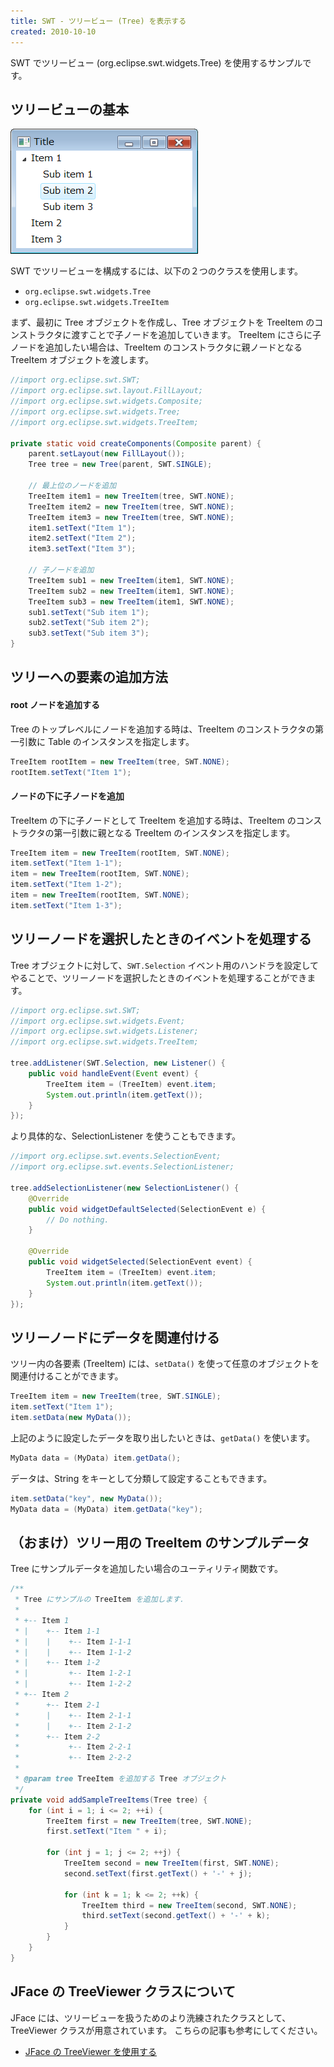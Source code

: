 ```yaml
---
title: SWT - ツリービュー (Tree) を表示する
created: 2010-10-10
---
```


SWT でツリービュー (org.eclipse.swt.widgets.Tree) を使用するサンプルです。


ツリービューの基本
----

![tree.png](./tree.png)

SWT でツリービューを構成するには、以下の２つのクラスを使用します。

- `org.eclipse.swt.widgets.Tree`
- `org.eclipse.swt.widgets.TreeItem`

まず、最初に Tree オブジェクトを作成し、Tree オブジェクトを TreeItem のコンストラクタに渡すことで子ノードを追加していきます。
TreeItem にさらに子ノードを追加したい場合は、TreeItem のコンストラクタに親ノードとなる TreeItem オブジェクトを渡します。

~~~ java
//import org.eclipse.swt.SWT;
//import org.eclipse.swt.layout.FillLayout;
//import org.eclipse.swt.widgets.Composite;
//import org.eclipse.swt.widgets.Tree;
//import org.eclipse.swt.widgets.TreeItem;

private static void createComponents(Composite parent) {
    parent.setLayout(new FillLayout());
    Tree tree = new Tree(parent, SWT.SINGLE);

    // 最上位のノードを追加
    TreeItem item1 = new TreeItem(tree, SWT.NONE);
    TreeItem item2 = new TreeItem(tree, SWT.NONE);
    TreeItem item3 = new TreeItem(tree, SWT.NONE);
    item1.setText("Item 1");
    item2.setText("Item 2");
    item3.setText("Item 3");

    // 子ノードを追加
    TreeItem sub1 = new TreeItem(item1, SWT.NONE);
    TreeItem sub2 = new TreeItem(item1, SWT.NONE);
    TreeItem sub3 = new TreeItem(item1, SWT.NONE);
    sub1.setText("Sub item 1");
    sub2.setText("Sub item 2");
    sub3.setText("Sub item 3");
}
~~~


ツリーへの要素の追加方法
----

#### root ノードを追加する

Tree のトップレベルにノードを追加する時は、TreeItem のコンストラクタの第一引数に Table のインスタンスを指定します。

~~~ java
TreeItem rootItem = new TreeItem(tree, SWT.NONE);
rootItem.setText("Item 1");
~~~

#### ノードの下に子ノードを追加

TreeItem の下に子ノードとして TreeItem を追加する時は、TreeItem のコンストラクタの第一引数に親となる TreeItem のインスタンスを指定します。

~~~ java
TreeItem item = new TreeItem(rootItem, SWT.NONE);
item.setText("Item 1-1");
item = new TreeItem(rootItem, SWT.NONE);
item.setText("Item 1-2");
item = new TreeItem(rootItem, SWT.NONE);
item.setText("Item 1-3");
~~~


ツリーノードを選択したときのイベントを処理する
----

Tree オブジェクトに対して、`SWT.Selection` イベント用のハンドラを設定してやることで、ツリーノードを選択したときのイベントを処理することができます。

~~~ java
//import org.eclipse.swt.SWT;
//import org.eclipse.swt.widgets.Event;
//import org.eclipse.swt.widgets.Listener;
//import org.eclipse.swt.widgets.TreeItem;

tree.addListener(SWT.Selection, new Listener() {
    public void handleEvent(Event event) {
        TreeItem item = (TreeItem) event.item;
        System.out.println(item.getText());
    }
});
~~~

より具体的な、SelectionListener を使うこともできます。

~~~ java
//import org.eclipse.swt.events.SelectionEvent;
//import org.eclipse.swt.events.SelectionListener;

tree.addSelectionListener(new SelectionListener() {
    @Override
    public void widgetDefaultSelected(SelectionEvent e) {
        // Do nothing.
    }

    @Override
    public void widgetSelected(SelectionEvent event) {
        TreeItem item = (TreeItem) event.item;
        System.out.println(item.getText());
    }
});
~~~


ツリーノードにデータを関連付ける
----

ツリー内の各要素 (TreeItem) には、`setData()` を使って任意のオブジェクトを関連付けることができます。

~~~ java
TreeItem item = new TreeItem(tree, SWT.SINGLE);
item.setText("Item 1");
item.setData(new MyData());
~~~

上記のように設定したデータを取り出したいときは、`getData()` を使います。

~~~ java
MyData data = (MyData) item.getData();
~~~

データは、String をキーとして分類して設定することもできます。

~~~ java
item.setData("key", new MyData());
MyData data = (MyData) item.getData("key");
~~~


（おまけ）ツリー用の TreeItem のサンプルデータ
----

Tree にサンプルデータを追加したい場合のユーティリティ関数です。

~~~ java
/**
 * Tree にサンプルの TreeItem を追加します．
 *
 * +-- Item 1
 * |    +-- Item 1-1
 * |    |    +-- Item 1-1-1
 * |    |    +-- Item 1-1-2
 * |    +-- Item 1-2
 * |         +-- Item 1-2-1
 * |         +-- Item 1-2-2
 * +-- Item 2
 *      +-- Item 2-1
 *      |    +-- Item 2-1-1
 *      |    +-- Item 2-1-2
 *      +-- Item 2-2
 *           +-- Item 2-2-1
 *           +-- Item 2-2-2
 *
 * @param tree TreeItem を追加する Tree オブジェクト
 */
private void addSampleTreeItems(Tree tree) {
    for (int i = 1; i <= 2; ++i) {
        TreeItem first = new TreeItem(tree, SWT.NONE);
        first.setText("Item " + i);

        for (int j = 1; j <= 2; ++j) {
            TreeItem second = new TreeItem(first, SWT.NONE);
            second.setText(first.getText() + '-' + j);

            for (int k = 1; k <= 2; ++k) {
                TreeItem third = new TreeItem(second, SWT.NONE);
                third.setText(second.getText() + '-' + k);
            }
        }
    }
}
~~~


JFace の TreeViewer クラスについて
----

JFace には、ツリービューを扱うためのより洗練されたクラスとして、TreeViewer クラスが用意されています。
こちらの記事も参考にしてください。

* [JFace の TreeViewer を使用する](./jface-tree-viewer.html)

